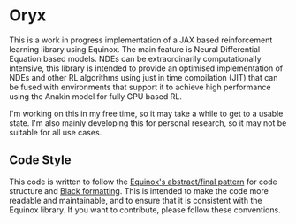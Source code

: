 # Oryx

This is a work in progress implementation of a JAX based reinforcement learning library using Equinox.
The main feature is Neural Differential Equation based models.
NDEs can be extraordinarily computationally intensive, this library is intended to provide an optimised implementation of NDEs and other RL algorithms using just in time compilation (JIT) that can be fused with environments that support it to achieve high performance using the Anakin model for fully GPU based RL.

I'm working on this in my free time, so it may take a while to get to a usable state. I'm also mainly developing this for personal research, so it may not be suitable for all use cases.

## Code Style

This code is written to follow the [Equinox's abstract/final pattern](https://docs.kidger.site/equinox/pattern/) for code structure and [Black formatting](https://black.readthedocs.io/en/stable/index.html#).
This is intended to make the code more readable and maintainable, and to ensure that it is consistent with the Equinox library.
If you want to contribute, please follow these conventions.
